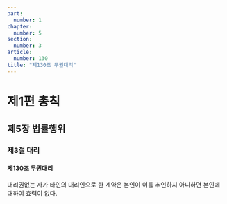 ```yaml
---
part:
  number: 1
chapter:
  number: 5
section:
  number: 3
article:
  number: 130
title: "제130조 무권대리"
---
```


# 제1편 총칙

## 제5장 법률행위

### 제3절 대리

#### 제130조 무권대리

대리권없는 자가 타인의 대리인으로 한 계약은 본인이 이를 추인하지 아니하면 본인에 대하여 효력이 없다.
